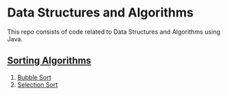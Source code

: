 # Data Structures and Algorithms

This repo consists of code related to Data Structures and Algorithms using Java.

## [Sorting Algorithms](https://github.com/Sahil3343/Data-Structures-Algorithms/tree/master/src/com/sahilmahajan/dsa/SortingAlgorithms)

1. [Bubble Sort](https://github.com/Sahil3343/Data-Structures-Algorithms/blob/master/src/com/sahilmahajan/dsa/SortingAlgorithms/BubbleSort.java)
2. [Selection Sort](https://github.com/Sahil3343/Data-Structures-Algorithms/blob/master/src/com/sahilmahajan/dsa/SortingAlgorithms/SelectionSort.java)

